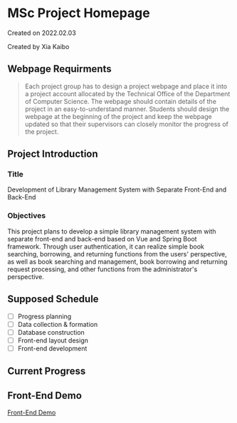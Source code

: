 # MSc Project Homepage

Created on 2022.02.03

Created by Xia Kaibo



## Webpage Requirments

> Each project group has to design a project webpage and place it into a project account allocated by the Technical Office of the Department of Computer Science. The webpage should contain details of the project in an easy-to-understand manner. Students should design the webpage at the beginning of the project and keep the webpage updated so that their supervisors can closely monitor the progress of the project.

## Project Introduction

### Title

Development of Library Management System with Separate Front-End and Back-End

### Objectives

This project plans to develop a simple library management system with separate front-end and back-end based on Vue and Spring Boot framework. Through user authentication, it can realize simple book searching, borrowing, and returning functions from the users' perspective, as well as book searching and management, book borrowing and returning request processing, and other functions from the administrator's perspective.


## Supposed Schedule

- [ ] Progress planning
- [ ] Data collection & formation
- [ ] Database construction
- [ ] Front-end layout design
- [ ] Front-end development

## Current Progress



## Front-End Demo
[Front-End Demo](FrontEndDemo.md)
